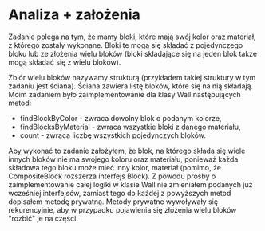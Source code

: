 # Analiza + założenia
Zadanie polega na tym, że mamy bloki, które mają swój kolor oraz materiał, z którego zostały wykonane. 
Bloki te mogą się składać z pojedynczego bloku lub ze złożenia wielu bloków (bloki składające się na jeden blok także
mogą składać się z wielu bloków).

Zbiór wielu bloków nazywamy strukturą (przykładem takiej struktury w tym zadaniu jest ściana). Ściana zawiera listę bloków,
które się na nią składają. Moim zadaniem było zaimplementowanie dla klasy Wall następujących metod:
- findBlockByColor - zwraca dowolny blok o podanym kolorze,
- findBlocksByMaterial - zwraca wszystkie bloki z danego materiału,
- count - zwraca liczbę wszystkich pojedynczych bloków.

Aby wykonać to zadanie założyłem, że blok, na którego składa się wiele innych bloków nie ma swojego koloru oraz materiału, ponieważ
każda składowa tego bloku może mieć inny kolor, materiał (pomimo, że CompositeBlock rozszerza interfejs Block). Z powodu prośby o 
zaimplementowanie całej logiki w klasie Wall nie zmieniałem podanych już wcześniej interfejsów, zamiast tego do każdej z powyższych 
metod dopisałem metodę prywatną. Metody prywatne wywoływały się rekurencyjnie, aby w przypadku pojawienia się złożenia wielu bloków 
"rozbić" je na części.
